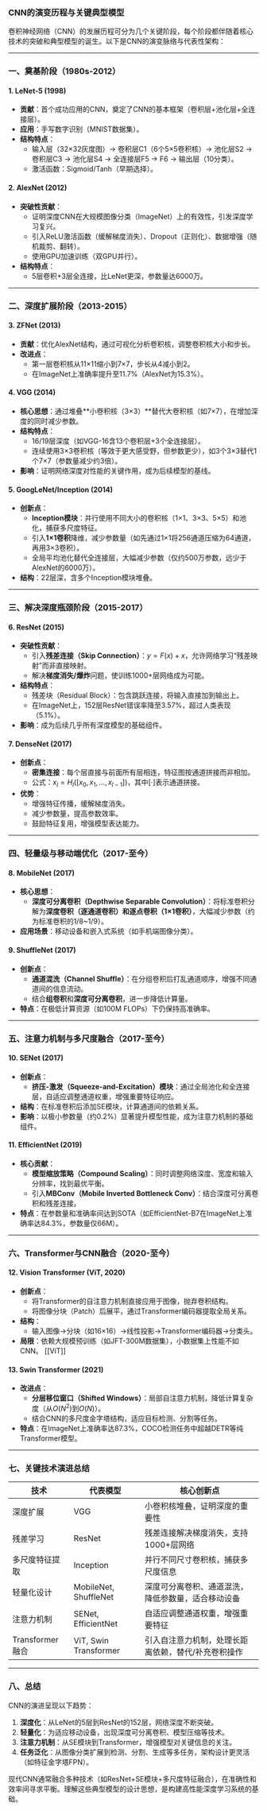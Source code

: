 ### CNN的演变历程与关键典型模型

卷积神经网络（CNN）的发展历程可分为几个关键阶段，每个阶段都伴随着核心技术的突破和典型模型的诞生。以下是CNN的演变脉络与代表性架构：

---

### 一、**奠基阶段（1980s-2012）**

#### 1. **LeNet-5 (1998)**
- **贡献**：首个成功应用的CNN，奠定了CNN的基本框架（卷积层+池化层+全连接层）。
- **应用**：手写数字识别（MNIST数据集）。
- **结构特点**：  
  - 输入层（32×32灰度图）→ 卷积层C1（6个5×5卷积核）→ 池化层S2 → 卷积层C3 → 池化层S4 → 全连接层F5 → F6 → 输出层（10分类）。  
  - 激活函数：Sigmoid/Tanh（早期选择）。

#### 2. **AlexNet (2012)**
- **突破性贡献**：  
  - 证明深度CNN在大规模图像分类（ImageNet）上的有效性，引发深度学习复兴。  
  - 引入ReLU激活函数（缓解梯度消失）、Dropout（正则化）、数据增强（随机裁剪、翻转）。  
  - 使用GPU加速训练（双GPU并行）。  
- **结构特点**：  
  - 5层卷积+3层全连接，比LeNet更深，参数量达6000万。

---

### 二、**深度扩展阶段（2013-2015）**

#### 3. **ZFNet (2013)**
- **贡献**：优化AlexNet结构，通过可视化分析卷积核，调整卷积核大小和步长。  
- **改进点**：  
  - 第一层卷积核从11×11缩小到7×7，步长从4减小到2。  
  - 在ImageNet上准确率提升至11.7%（AlexNet为15.3%）。

#### 4. **VGG (2014)**
- **核心思想**：通过堆叠**小卷积核（3×3）**替代大卷积核（如7×7），在增加深度的同时减少参数。  
- **结构特点**：  
  - 16/19层深度（如VGG-16含13个卷积层+3个全连接层）。  
  - 连续使用3×3卷积核（等效于更大感受野，但参数更少），如3个3×3替代1个7×7（参数量减少约3倍）。  
- **影响**：证明网络深度对性能的关键作用，成为后续模型的基线。

#### 5. **GoogLeNet/Inception (2014)**
- **创新点**：  
  - **Inception模块**：并行使用不同大小的卷积核（1×1、3×3、5×5）和池化，捕获多尺度特征。  
  - 引入**1×1卷积**降维，减少参数量（如先通过1×1将256通道压缩为64通道，再用3×3卷积）。  
  - 全局平均池化替代全连接层，大幅减少参数（仅约500万参数，远少于AlexNet的6000万）。  
- **结构**：22层深，含多个Inception模块堆叠。

---

### 三、**解决深度瓶颈阶段（2015-2017）**

#### 6. **ResNet (2015)**
- **突破性贡献**：  
  - 引入**残差连接（Skip Connection）**：$y = F(x) + x$，允许网络学习“残差映射”而非直接映射。  
  - 解决**梯度消失/爆炸**问题，使训练1000+层网络成为可能。  
- **结构特点**：  
  - 残差块（Residual Block）：包含跳跃连接，将输入直接加到输出上。  
  - 在ImageNet上，152层ResNet错误率降至3.57%，超过人类表现（5.1%）。  
- **影响**：成为后续几乎所有深度模型的基础组件。

#### 7. **DenseNet (2017)**
- **创新点**：  
  - **密集连接**：每个层直接与前面所有层相连，特征图按通道拼接而非相加。  
  - 公式：$x_l = H_l([x_0, x_1, \dots, x_{l-1}])$，其中$[·]$表示通道拼接。  
- **优势**：  
  - 增强特征传播，缓解梯度消失。  
  - 减少参数量，提高参数效率。  
  - 鼓励特征复用，增强模型表达能力。

---

### 四、**轻量级与移动端优化（2017-至今）**

#### 8. **MobileNet (2017)**
- **核心思想**：  
  - **深度可分离卷积（Depthwise Separable Convolution）**：将标准卷积分解为**深度卷积（逐通道卷积）**和**逐点卷积（1×1卷积）**，大幅减少参数（约为标准卷积的1/8~1/9）。  
- **应用场景**：移动设备和嵌入式系统（如手机端图像分类）。

#### 9. **ShuffleNet (2017)**
- **创新点**：  
  - **通道混洗（Channel Shuffle）**：在分组卷积后打乱通道顺序，增强不同通道间的信息流动。  
  - 结合**组卷积**和**深度可分离卷积**，进一步降低计算量。  
- **特点**：在极低计算资源（如100M FLOPs）下仍保持高准确率。

---

### 五、**注意力机制与多尺度融合（2017-至今）**

#### 10. **SENet (2017)**
- **创新点**：  
  - **挤压-激发（Squeeze-and-Excitation）模块**：通过全局池化和全连接层，自适应调整通道权重，增强重要特征响应。  
- **结构**：在标准卷积后添加SE模块，计算通道间的依赖关系。  
- **影响**：以极小参数量（约0.2%）显著提升模型性能，成为注意力机制的基础组件。

#### 11. **EfficientNet (2019)**
- **核心贡献**：  
  - **模型缩放策略（Compound Scaling）**：同时调整网络深度、宽度和输入分辨率，找到最优平衡。  
  - 引入**MBConv（Mobile Inverted Bottleneck Conv）**：结合深度可分离卷积和残差连接。  
- **特点**：在参数量和准确率间达到SOTA（如EfficientNet-B7在ImageNet上准确率达84.3%，参数量仅66M）。

---

### 六、**Transformer与CNN融合（2020-至今）**

#### 12. **Vision Transformer (ViT, 2020)**
- **创新点**：  
  - 将Transformer的自注意力机制直接应用于图像，抛弃卷积结构。  
  - 将图像分块（Patch）后展平，通过Transformer编码器提取全局关系。  
- **结构**：  
  - 输入图像→分块（如16×16）→线性投影→Transformer编码器→分类头。  
- **局限**：依赖大规模预训练（如JFT-300M数据集），小数据集上性能不如CNN。
[[ViT]]
#### 13. **Swin Transformer (2021)**
- **改进点**：  
  - **分层移位窗口（Shifted Windows）**：局部自注意力机制，降低计算复杂度（从$O(N^2)$到$O(N)$）。  
  - 结合CNN的多尺度金字塔结构，适应目标检测、分割等任务。  
- **特点**：在ImageNet上准确率达87.3%，COCO检测任务中超越DETR等纯Transformer模型。

---

### 七、**关键技术演进总结**

| 技术                | 代表模型                | 核心创新点                                                                 |
|---------------------|-------------------------|----------------------------------------------------------------------------|
| 深度扩展            | VGG                     | 小卷积核堆叠，证明深度的重要性                                             |
| 残差学习            | ResNet                  | 残差连接解决梯度消失，支持1000+层网络                                       |
| 多尺度特征提取      | Inception               | 并行不同尺寸卷积核，捕获多尺度信息                                          |
| 轻量化设计          | MobileNet, ShuffleNet   | 深度可分离卷积、通道混洗，降低参数量，适合移动设备                          |
| 注意力机制          | SENet, EfficientNet     | 自适应调整通道权重，增强重要特征                                             |
| Transformer融合     | ViT, Swin Transformer   | 引入自注意力机制，处理长距离依赖，替代/补充卷积操作                          |

---

### 八、总结
CNN的演进呈现以下趋势：  
1. **深度化**：从LeNet的5层到ResNet的152层，网络深度不断突破。  
2. **轻量化**：为适应移动设备，出现深度可分离卷积、模型压缩等技术。  
3. **注意力机制**：从SE模块到Transformer，增强模型对关键信息的关注。  
4. **任务泛化**：从图像分类扩展到检测、分割、生成等多任务，架构设计更灵活（如特征金字塔FPN）。  

现代CNN通常融合多种技术（如ResNet+SE模块+多尺度特征融合），在准确性和效率间寻求平衡。理解这些典型模型的设计思想，是构建高性能深度学习系统的基础。